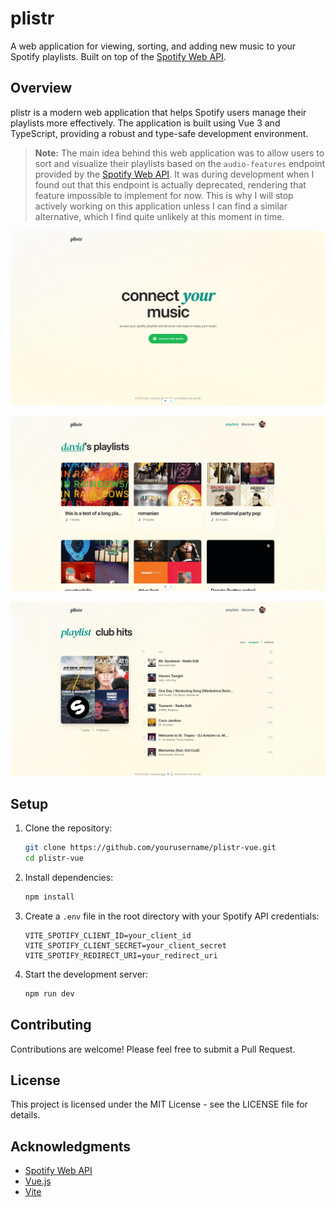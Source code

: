 # plistr

A web application for viewing, sorting, and adding new music to your Spotify playlists. Built on top of the
[Spotify Web API](https://developer.spotify.com/documentation/web-api).

## Overview

plistr is a modern web application that helps Spotify users manage their playlists more effectively. The application is built using Vue 3 and TypeScript, providing a robust and type-safe development environment.

> **Note:** The main idea behind this web application was to allow users to sort and visualize their playlists based
> on the `audio-features` endpoint provided by the [Spotify Web API](https://developer.spotify.com/documentation/web-api).
> It was during development when I found out that this endpoint is actually deprecated, rendering that feature
> impossible to implement for now. This is why I will stop actively working on this application unless I can find
> a similar alternative, which I find quite unlikely at this moment in time.
> 
![login_screen.png](public/login_screen.png)
> 
![home_view.png](public/home_view.png)

![playlist_view.png](public/playlist_view.png)


## Setup

1. Clone the repository:
   ```bash
   git clone https://github.com/yourusername/plistr-vue.git
   cd plistr-vue
   ```

2. Install dependencies:
   ```bash
   npm install
   ```

3. Create a `.env` file in the root directory with your Spotify API credentials:
   ```
   VITE_SPOTIFY_CLIENT_ID=your_client_id
   VITE_SPOTIFY_CLIENT_SECRET=your_client_secret
   VITE_SPOTIFY_REDIRECT_URI=your_redirect_uri
   ```

4. Start the development server:
   ```bash
   npm run dev
   ```



## Contributing

Contributions are welcome! Please feel free to submit a Pull Request.

## License

This project is licensed under the MIT License - see the LICENSE file for details.

## Acknowledgments

- [Spotify Web API](https://developer.spotify.com/documentation/web-api)
- [Vue.js](https://vuejs.org/)
- [Vite](https://vitejs.dev/)
